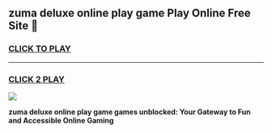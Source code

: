 
## zuma deluxe online play game Play Online Free Site 👋
<h3>
<a href="https://download.freeplayer.one?title=zuma_deluxe_online_play_game&ref=21F">CLICK TO PLAY</a></h3>
<hr>

<h3>
<a href="https://download.freeplayer.one?title=zuma_deluxe_online_play_game&ref=21F">CLICK 2 PLAY</a>
  
</h3>

<a href="https://download.freeplayer.one?title=zuma_deluxe_online_play_game&ref=21F"><img src="https://cdnb.artstation.com/p/assets/images/images/032/539/853/original/anto-thomas-button-gif.gif"></a>


**zuma deluxe online play game games unblocked: Your Gateway to Fun and Accessible Online Gaming**
